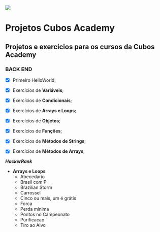 ![](https://i.imgur.com/xG74tOh.png)

# Projetos Cubos Academy

## Projetos e exercícios para os cursos da Cubos Academy

### **BACK END**

- [x] Primeiro HelloWorld;
- [x] Exercícios de **Variáveis**;
- [x] Exercícios de **Condicionais**;
- [x] Exercícios de **Arrays e Loops**;
- [x] Exercícios de **Objetos**;
- [x] Exercícios de **Funções**;
- [x] Exercícios de **Métodos de Strings**;
- [x] Exercícios de **Métodos de Arrays**;


***HackerRank***
* **Arrays e Loops**
    - Abecedario
    - Brasil com P
    - Brazilian Storm
    - Carrossel
    - Cinco ou mais, um é grátis
    - Forca
    - Perda mínima
    - Pontos no Campeonato
    - Purificacao
    - Tiro ao Alvo
